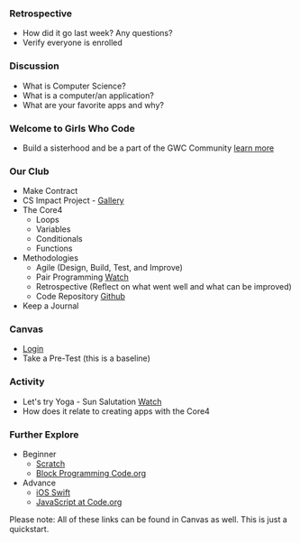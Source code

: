 ### Retrospective
* How did it go last week? Any questions?
* Verify everyone is enrolled

### Discussion
* What is Computer Science?
* What is a computer/an application?
* What are your favorite apps and why?

### Welcome to Girls Who Code
* Build a sisterhood and be a part of the GWC Community [learn more](https://girlswhocode.com/)

### Our Club
* Make Contract
* CS Impact Project - [Gallery](http://projects.girlswhocode.com/)
* The Core4
  * Loops
  * Variables
  * Conditionals
  * Functions
* Methodologies 
  * Agile (Design, Build, Test, and Improve)
  * Pair Programming [Watch](https://www.youtube.com/watch?v=vgkahOzFH2Q)
  * Retrospective (Reflect on what went well and what can be improved)
  * Code Repository [Github](https://github.com/)
* Keep a Journal

### Canvas
* [Login](https://girlswhocode.instructure.com/login/canvas)
* Take a Pre-Test (this is a baseline)

### Activity
* Let's try Yoga - Sun Salutation [Watch](https://www.youtube.com/watch?v=EpWenYr6W0A)
* How does it relate to creating apps with the Core4

### Further Explore
* Beginner
  * [Scratch](https://scratch.mit.edu/)
  * [Block Programming Code.org](https://studio.code.org/s/course4)
* Advance
  * [iOS Swift](http://www.apple.com/swift/playgrounds/)
  * [JavaScript at Code.org](https://code.org/educate/applab)

Please note: All of these links can be found in Canvas as well.  This is just a quickstart. 


